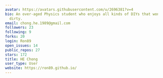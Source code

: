 ```yaml
---
avatar: https://avatars.githubusercontent.com/u/2696381?v=4
bio: An over-aged Physics student who enjoys all kinds of DIYs that won't get my hands
  dirty.
email: chong.he.1989@gmail.com
followers: 23
following: 9
forks: 20
login: Ron89
open_issues: 14
public_repos: 27
stars: 172
title: HE Chong
user_type: User
website: https://ron89.github.io/
---
```


